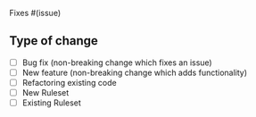Fixes #(issue)

## Type of change

- [ ] Bug fix (non-breaking change which fixes an issue)
- [ ] New feature (non-breaking change which adds functionality)
- [ ] Refactoring existing code
- [ ] New Ruleset
- [ ] Existing Ruleset
